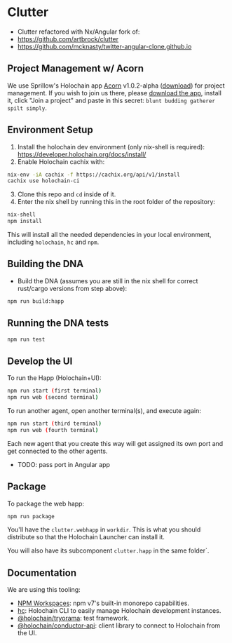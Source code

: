 
# Clutter

- Clutter refactored with Nx/Angular fork of:
- https://github.com/artbrock/clutter
- https://github.com/mcknasty/twitter-angular-clone.github.io

## Project Management w/ Acorn

We use Sprillow's Holochain app [Acorn](https://github.com/lightningrodlabs/acorn) v1.0.2-alpha ([download](https://github.com/lightningrodlabs/acorn/releases/tag/v1.0.2-alpha)) for project management. If you wish to join us there, please [download the app](https://github.com/lightningrodlabs/acorn/releases/tag/v1.0.2-alpha), install it, click "Join a project" and paste in this secret: `blunt budding gatherer spilt simply`.

## Environment Setup

1. Install the holochain dev environment (only nix-shell is required): https://developer.holochain.org/docs/install/
2. Enable Holochain cachix with:

```bash
nix-env -iA cachix -f https://cachix.org/api/v1/install
cachix use holochain-ci
```

3. Clone this repo and `cd` inside of it.
4. Enter the nix shell by running this in the root folder of the repository: 

```bash
nix-shell
npm install
```

This will install all the needed dependencies in your local environment, including `holochain`, `hc` and `npm`.

## Building the DNA

- Build the DNA (assumes you are still in the nix shell for correct rust/cargo versions from step above):

```bash
npm run build:happ
```

## Running the DNA tests

```bash
npm run test
```

## Develop the UI

To run the Happ (Holochain+UI):

``` bash
npm run start (first terminal)
npm run web (second terminal)
```

To run another agent, open another terminal(s), and execute again:

```bash
npm run start (third terminal)
npm run web (fourth terminal)
```

Each new agent that you create this way will get assigned its own port and get connected to the other agents.
- TODO: pass port in Angular app

## Package

To package the web happ:

``` bash
npm run package
```

You'll have the `clutter.webhapp` in `workdir`. This is what you should distribute so that the Holochain Launcher can install it.

You will also have its subcomponent `clutter.happ` in the same folder`.

## Documentation

We are using this tooling:

- [NPM Workspaces](https://docs.npmjs.com/cli/v7/using-npm/workspaces/): npm v7's built-in monorepo capabilities.
- [hc](https://github.com/holochain/holochain/tree/develop/crates/hc): Holochain CLI to easily manage Holochain development instances.
- [@holochain/tryorama](https://www.npmjs.com/package/@holochain/tryorama): test framework.
- [@holochain/conductor-api](https://www.npmjs.com/package/@holochain/conductor-api): client library to connect to Holochain from the UI.
